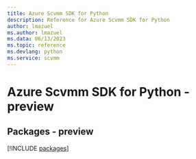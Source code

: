 ```yaml
---
title: Azure Scvmm SDK for Python
description: Reference for Azure Scvmm SDK for Python
author: lmazuel
ms.author: lmazuel
ms.data: 06/13/2023
ms.topic: reference
ms.devlang: python
ms.service: scvmm
---
```

# Azure Scvmm SDK for Python - preview
## Packages - preview
[!INCLUDE [packages](scvmm-index.md)]